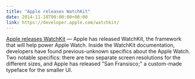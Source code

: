 ```yaml
---
title: "Apple releases WatchKit"
date: 2014-11-18T00:00:00+00:00
link: https://developer.apple.com/watchkit/
---
```

[Apple releases WatchKit](https://developer.apple.com/watchkit/) &mdash; 
 Apple has released WatchKit, the framework that will help power Apple Watch. Inside the WatchKit documentation, developers have found previous-unknown specifics about the Apple Watch. Two notable specifics: there are two separate screen resolutions for the different sizes, and Apple has released "San Fransisco;" a custom-made typeface for the smaller UI.
